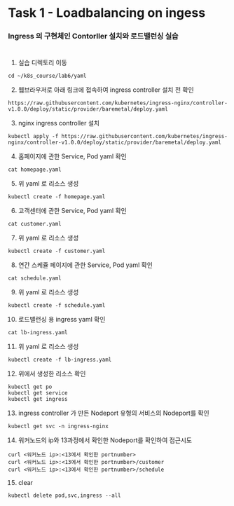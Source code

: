 # Task 1 - Loadbalancing on ingess

### Ingress 의 구현체인 Contorller 설치와 로드밸런싱 실습
#

1. 실습 디렉토리 이동
```
cd ~/k8s_course/lab6/yaml
```

2. 웹브라우저로 아래 링크에 접속하여 ingress controller 설치 전 확인
```
https://raw.githubusercontent.com/kubernetes/ingress-nginx/controller-v1.0.0/deploy/static/provider/baremetal/deploy.yaml
```

3. nginx ingress controller 설치
```
kubectl apply -f https://raw.githubusercontent.com/kubernetes/ingress-nginx/controller-v1.0.0/deploy/static/provider/baremetal/deploy.yaml
```  

4. 홈페이지에 관한 Service, Pod yaml 확인
```
cat homepage.yaml
```

5. 위 yaml 로 리소스 생성
```
kubectl create -f homepage.yaml
```

6. 고객센터에 관한 Service, Pod yaml 확인
```
cat customer.yaml
```

7. 위 yaml 로 리소스 생성
```
kubectl create -f customer.yaml
```

8. 연간 스케쥴 페이지에 관한 Service, Pod yaml 확인
```
cat schedule.yaml
```

9. 위 yaml 로 리소스 생성
```
kubectl create -f schedule.yaml
```

10. 로드밸런싱 용 ingress yaml 확인
```
cat lb-ingress.yaml
```

11. 위 yaml 로 리소스 생성
```
kubectl create -f lb-ingress.yaml
```

12. 위에서 생성한 리소스 확인
```
kubectl get po
kubectl get service
kubectl get ingress
```

13. ingress controller 가 만든 Nodeport 유형의 서비스의 Nodeport를 확인
```
kubectl get svc -n ingress-nginx
```

14. 워커노드의 ip와 13과정에서 확인한 Nodeport를 확인하여 접근시도
```
curl <워커노드 ip>:<13에서 확인한 portnumber>
curl <워커노드 ip>:<13에서 확인한 portnumber>/customer
curl <워커노드 ip>:<13에서 확인한 portnumber>/schedule
```

15. clear
```
kubectl delete pod,svc,ingress --all
```
